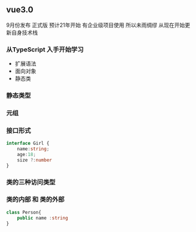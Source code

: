 ## vue3.0
9月份发布 正式版
预计21年开始 有企业级项目使用
所以未雨绸缪 从现在开始更新自身技术栈 

### 从TypeScript 入手开始学习
- 扩展语法
- 面向对象
- 静态类

### 静态类型 

### 元组
### 接口形式
```typescript
interface Girl {
    name:string;
    age:18;
    size ?:number
}
```

### 类的三种访问类型

### 类的内部 和 类的外部
```typescript
class Person{
    public name :string
}
```

